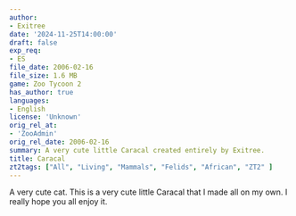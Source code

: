 ```yaml
---
author:
- Exitree
date: '2024-11-25T14:00:00'
draft: false
exp_req:
- ES
file_date: 2006-02-16
file_size: 1.6 MB
game: Zoo Tycoon 2
has_author: true
languages:
- English
license: 'Unknown'
orig_rel_at:
- 'ZooAdmin'
orig_rel_date: 2006-02-16
summary: A very cute little Caracal created entirely by Exitree.
title: Caracal
zt2tags: ["All", "Living", "Mammals", "Felids", "African", "ZT2" ]
---
```

A very cute cat. This is a very cute little Caracal that I made all on my own. I really hope you all enjoy it.
